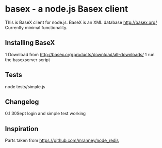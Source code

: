 basex - a node.js Basex client 
===========================

This is BaseX client for node.js. 
BaseX is an XML database http://basex.org/
Currently minimal functionality. 
## Installing BaseX
1 Download from http://basex.org/products/download/all-downloads/
1 run the basexserver script
## Tests
node tests/simple.js
## Changelog
0.1 30Sept login and simple test working
## Inspiration

Parts taken from https://github.com/mranney/node_redis
